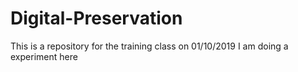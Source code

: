 # Digital-Preservation
This is a repository for the training class on 01/10/2019
I am doing a experiment here
